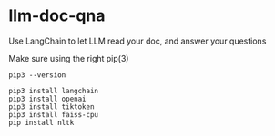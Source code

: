 # llm-doc-qna
Use LangChain to let LLM read your doc, and answer your questions

Make sure using the right pip(3)
```
pip3 --version
```
```
pip3 install langchain
pip3 install openai
pip3 install tiktoken
pip3 install faiss-cpu
pip install nltk
```
